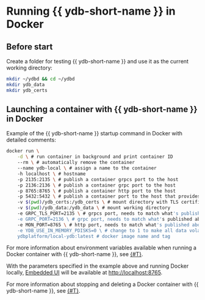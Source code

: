 # Running {{ ydb-short-name }} in Docker

## Before start

Create a folder for testing {{ ydb-short-name }} and use it as the current working directory:

```bash
mkdir ~/ydbd && cd ~/ydbd
mkdir ydb_data
mkdir ydb_certs
```

## Launching a container with {{ ydb-short-name }} in Docker

Example of the {{ ydb-short-name }} startup command in Docker with detailed comments:

```bash
docker run \
    -d \ # run container in background and print container ID
    --rm \ # automatically remove the container
    --name ydb-local \ # assign a name to the container
    -h localhost \ # hostname
    -p 2135:2135 \ # publish a container grpcs port to the host 
    -p 2136:2136 \ # publish a container grpc port to the host 
    -p 8765:8765 \ # publish a container http port to the host 
    -p 5432:5432 \ # publish a container port to the host that provides PostgreSQL compatibility
    -v $(pwd)/ydb_certs:/ydb_certs \ # mount directory with TLS certificates
    -v $(pwd)/ydb_data:/ydb_data \ # mount working directory
    -e GRPC_TLS_PORT=2135 \ # grpcs port, needs to match what's published above
    -e GRPC_PORT=2136 \ # grpc port, needs to match what's published above
    -e MON_PORT=8765 \ # http port, needs to match what's published above
    -e YDB_USE_IN_MEMORY_PDISKS=0 \ # change to 1 to make all data volatile and stored only in RAM
    ydbplatform/local-ydb:latest # docker image name and tag
```

For more information about environment variables available when running a Docker container with {{ ydb-short-name }}, see [{#T}](environment.md).

With the parameters specified in the example above and running Docker locally, [Embedded UI](../embedded-ui/index.md) will be available at [http://localhost:8765](http://localhost:8765).

For more information about stopping and deleting a Docker container with {{ ydb-short-name }}, see [{#T}](cleanup.md).
